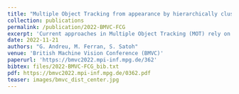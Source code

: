 ```yaml
---
title: "Multiple Object Tracking from appearance by hierarchically clustering tracklets (Spotlight)"
collection: publications
permalink: /publication/2022-BMVC-FCG
excerpt: 'Current approaches in Multiple Object Tracking (MOT) rely on the spatio-temporal coherence between detections combined with object appearance to match objects from consecutive frames. In this work, we explore MOT using object appearances as the main source of association between objects in a video, using spatial and temporal priors as weighting factors. We form initial tracklets by leveraging on the idea that instances of an object that are close in time should be similar in appearance, and build the final object tracks by fusing the tracklets in a hierarchical fashion. We conduct extensive experiments that show the effectiveness of our method over three different MOT benchmarks, MOT17, MOT20, and DanceTrack, being competitive in MOT17 and MOT20 and establishing state-of-the-art results in DanceTrack.'
date: 2022-11-21
authors: "G. Andreu, M. Ferran, S. Satoh"
venue: 'British Machine Vision Conference (BMVC)'
paperurl: 'https://bmvc2022.mpi-inf.mpg.de/362'
bibtex: files/2022-BMVC-FCG_bib.txt
pdf: https://bmvc2022.mpi-inf.mpg.de/0362.pdf
teaser: images/bmvc_dist_center.jpg
---
```


